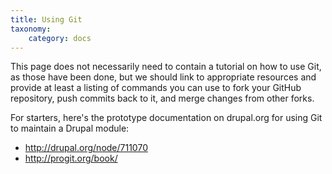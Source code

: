 ```yaml
---
title: Using Git
taxonomy:
    category: docs
---
```


This page does not necessarily need to contain a tutorial on how to use Git, as those have been done, but we should link to appropriate resources and provide at least a listing of commands you can use to fork your GitHub repository, push commits back to it, and merge changes from other forks.

For starters, here's the prototype documentation on drupal.org for using Git to maintain a Drupal module:


<ul>
<li><a href="http://drupal.org/node/711070">http://drupal.org/node/711070</a></li>
<li><a href="http://progit.org/book/">http://progit.org/book/</a></li>
</ul>


